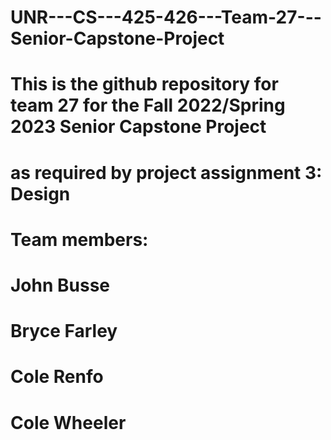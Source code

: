 # UNR---CS---425-426---Team-27---Senior-Capstone-Project

# This is the github repository for team 27 for the Fall 2022/Spring 2023 Senior Capstone Project
# as required by project assignment 3: Design

# Team members:
# John Busse
# Bryce Farley
# Cole Renfo
# Cole Wheeler

